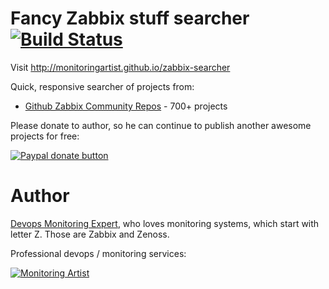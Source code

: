 # Fancy Zabbix stuff searcher [![Build Status](https://drone.io/github.com/monitoringartist/zabbix-searcher/status.png)](https://drone.io/github.com/monitoringartist/zabbix-searcher/latest)

Visit http://monitoringartist.github.io/zabbix-searcher

Quick, responsive searcher of projects from:

- [Github Zabbix Community Repos](https://github.com/monitoringartist/zabbix-community-repos) - 700+ projects

Please donate to author, so he can continue to publish another awesome projects 
for free:

[![Paypal donate button](http://jangaraj.com/img/github-donate-button02.png)](https://www.paypal.com/cgi-bin/webscr?cmd=_s-xclick&hosted_button_id=8LB6J222WRUZ4)

# Author

[Devops Monitoring Expert](http://www.jangaraj.com 'DevOps / Docker / Kubernetes / AWS ECS / Google GCP / Zabbix / Zenoss / Terraform / Monitoring'),
who loves monitoring systems, which start with letter Z. Those are Zabbix and Zenoss.

Professional devops / monitoring services:

[![Monitoring Artist](http://monitoringartist.com/img/github-monitoring-artist-logo.jpg)](http://www.monitoringartist.com 'DevOps / Docker / Kubernetes / AWS ECS / Google GCP / Zabbix / Zenoss / Terraform / Monitoring')
